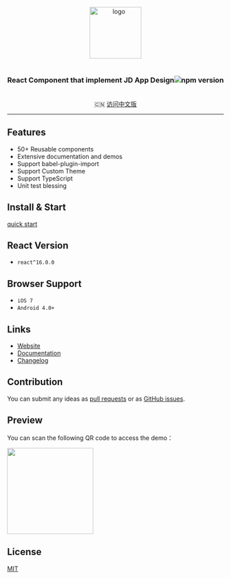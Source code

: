 <p align="center">
    <img alt="logo" src="https://yep-react.jd.com/logo.de07a481.png" width="120" style="margin-bottom: 10px;">
</p>
<h3 align="center" style="margin: 30px 0 35px;">React Component that implement JD App Design<img src="https://img.shields.io/npm/v/@jdcfe/yep-react.svg?style=flat-square" alt="npm version" /></h3>

<p align="center">
  🇨🇳 <a href="./README-zh_CN.md">访问中文版</a>
</p>

---

## Features

- 50+ Reusable components
- Extensive documentation and demos
- Support babel-plugin-import
- Support Custom Theme
- Support TypeScript
- Unit test blessing

## Install & Start

[quick start](https://yep-react.jd.com/#/doc/get-started)

## React Version

- `react^16.0.0`

## Browser Support

- `iOS 7`
- `Android 4.0+`

## Links

- [Website](https://yep-react.jd.com/)
- [Documentation](https://yep-react.jd.com/#/doc/get-started)
- [Changelog](https://yep-react.jd.com/#/doc/CHANGELOG)

## Contribution

You can submit any ideas as [pull requests](https://github.com/jdf2e/yep-react/pulls) or as [GitHub issues](https://github.com/jdf2e/yep-react/issues).

## Preview

You can scan the following QR code to access the demo：

<img src="https://img14.360buyimg.com/imagetools/jfs/t28423/177/1558757309/5251/e5003733/5ce3d317N0f3bb003.png" width="200" height="200" >

## License

[MIT](https://github.com/jdf2e/yep-react/blob/master/LICENSE)
